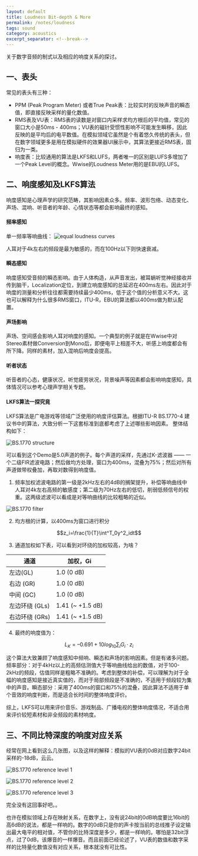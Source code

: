 ```yaml
---
layout: default
title: Loudness Bit-depth & More
permalink: /notes/loudness
tags: sound
category: acoustics
excerpt_separator: <!--break-->
---
```


关于数字音频的制式以及相应的响度关系的探讨。
<!--break-->

## 一、表头

常见的表头有三种：

* PPM (Peak Program Meter) 或者True Peak表：比较实时的反映声音的瞬态值，即直接反映采样的量化数值。
* RMS表及VU表：RMS表的读数是对窗口内采样求均方根后的平均值，常见的窗口大小是50ms - 400ms；VU表的磁针受惯性影响不可能发生瞬移，因此反映的是平均后的电平数值。在模拟领域它虽然是个有着悠久传统的表头，但在数字领域更多是用在模拟硬件的效果器UI展示中，其算法更接近RMS表，固归为一类。
* 响度表：比较通用的算法是LKFS和LUFS，两者唯一的区别是LUFS多增加了一个Peak Level的概念。Wwise的Loudness Meter用的是EBU的LUFS。

## 二、响度感知及LKFS算法

响度感知是心理声学的研究范畴，其影响因素众多。频率、波形包络、动态变化、声场、混响、听音者的年龄、心情状态等都会影响最终的感知。

#### 频率感知

单一频率等响曲线：
![equal loudness curves](\assets\images\fletcher_munson.jpg)  

人耳对于4k左右的频段是最为敏感的，而在100Hz以下则快速衰减。

#### 瞬态感知

响度感知受音频的瞬态影响。由于人体构造，从声音发出，被耳蜗听觉神经接收并传到脑干，Localization定位，到建立响度感知的总延迟在400ms左右。因此对于响度的测量和分析往往都需要持续最少400ms，低于这个值的分析意义不大。这也可以解释为什么很多RMS窗口，ITU-R，EBU的算法都以400ms做为默认配置。

#### 声场影响

声场、空间感会影响人耳对响度的感知。一个典型的例子就是在Wwise中对Stereo素材做Conversion到Mono后，即便电平上相差不大，听感上响度都会有所下降。同样的素材，加入混响后响度会提高。

#### 听者状态

听音者的心态，健康状况，听觉疲劳状况，背景噪声等因素都会影响响度感知，具体情况可以参考心理声学相关专题。

#### LKFS算法一探究竟 

LKFS算法是广电游戏等领域广泛使用的响度评估算法。根据ITU-R BS.1770-4 建议书中的算法，大致分析一下这套标准到底都考虑了上述哪些影响因素。
整体结构如下：

![BS.1770 structure](\assets\images\BS.1770-global.jpg) 

可以看到这个Demo是5.0声道的例子。每个声道的采样，先通过K-滤波器 —— 一个二级FIR滤波电路；然后做均方处理，窗口为400ms，混叠为75%；然后对所有声道做带权叠加，再取对数得到响度值。

1) 频率加权滤波电路的第一级是2kHz左右的4dB的搁架提升，补偿等响曲线中人耳对4k左右高频的敏感度；第二级为70Hz左右的低切，削弱低频信号的权重。这两级滤波可以看成是对等响曲线的比较粗略的近似。

![BS.1770 filter](\assets\images\BS.1770-filter.jpg) 

2) 均方根的计算，以400ms为窗口进行积分

$$z_i=\frac{1}{T}\int^T_0y^2_idt$$

3) 通道加权如下表，可以看到对环绕的加权较高，为啥？

| 通道 | 加权，Gi |
| ---- | -------- |
| 左边(GL) | 1.0 (0 dB) |
| 右边 (GR) | 1.0 (0 dB) |
| 中间 (GC) | 1.0 (0 dB) |
| 左边环绕 (GLs) | 1.41 (~ +1.5 dB) |
| 右边环绕 (GRs) | 1.41 (~ +1.5 dB) |

4) 最终的响度值为：

$$L_K=–0.691+10 log_{10}\sum_iG_i·z_i$$

这个算法大致兼顾了响度感知中频响、瞬态和声场的影响因素。但是有诸多问题。频率部分：对于4kHz以上的高频估测值大于等响曲线给出的数值，对于100-2kHz的频段，估值同样是粗略不准确的。考虑到整体的补偿，可以理解为对于全幅的响度感知是接近真实值的，而对于局部频段是不准确的，不适用于频段较为集中的声音。瞬态部分：采用了400ms的窗口和75%的混叠，因此算法不适用于单个音效的响度判断，而是适合长时间的整体响度评价。

综上，LKFS可以用来评价音乐、游戏制品、广播电视的整体响度情况，不适合用来评价较短素材和非全频段的素材响度。

## 三、不同比特深度的响度对应关系

经常在网上看到这么几张图，以及这样的解释：模拟的VU表的0dB对应数字24bit采样的-18dB，云云。

![BS.1770 reference level 1](\assets\images\reflevel1.png) 

![BS.1770 reference level 2](\assets\images\reflevel2.jpg) 

![BS.1770 reference level 3](\assets\images\reflevel3.png) 

完全没有这回事好吧。。

也许在模拟领域上存在映射关系，在数字上，没有说24bit的0dB响度要比16bit的高6dB的说法，都是一样响的。数字的0dB只是你的声卡按当前的总线推子设定输出最大电平的相对值，不管你的比特深度是多少，都是一样响的。哪怕是32bit浮点，过了0dB，该爆音的一样爆音。而且前面已经论述了，VU表的数值和数字采样的比特量化数值没有对应关系，根本就没有可比性。

<script type="text/javascript" async="" src="https://cdn.mathjax.org/mathjax/latest/MathJax.js?config=TeX-MML-AM_CHTML"> </script>